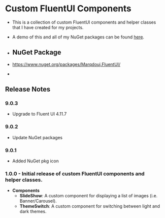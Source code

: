 # Custom FluentUI Components
- This is a collection of custom FluentUI components and helper classes that I have created for my projects. 
- A demo of this and all of my NuGet packages can be found [here](https://github.com/marqdouj/Blazor-Demos/).

- ## NuGet Package
- https://www.nuget.org/packages/Marqdouj.FluentUI/
- 
## Release Notes
### 9.0.3
- Upgrade to Fluent UI 4.11.7

### 9.0.2
- Update NuGet packages

### 9.0.1
- Added NuGet pkg icon
 
### 1.0.0 - Initial release of custom FluentUI components and helper classes.
  - **Components**
	- **SlideShow**: A custom component for displaying a list of images (i.e. Banner/Carousel).
	- **ThemeSwitch**: A custom component for switching between light and dark themes.
